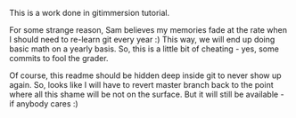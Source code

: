 This is a work done in gitimmersion tutorial.

For some strange reason, Sam believes my memories fade at the rate when I should need to re-learn git every year :)
This way, we will end up doing basic math on a yearly basis. So, this is a little bit of cheating - yes, some commits to fool the grader.

Of course, this readme should be hidden deep inside git to never show up again. So, looks like I will have to revert master branch back to the point where all this shame will be not on the surface. But it will still be available - if anybody cares :)
